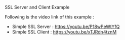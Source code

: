 SSL Server and Client Example

Following is the video link of this example : 

* Simple SSL Server : https://youtu.be/P18wPeWtYfQ  
* Simple SSL Client : https://youtu.be/xTJRdn4tznM  
